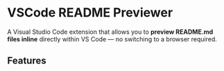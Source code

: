 # VSCode README Previewer

A Visual Studio Code extension that allows you to **preview README.md files inline** directly within VS Code — no switching to a browser required.

## Features
